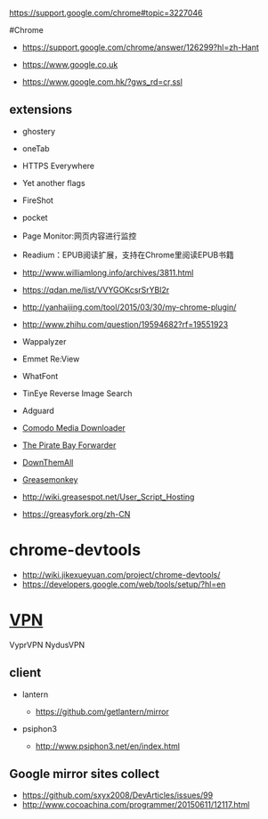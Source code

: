 https://support.google.com/chrome#topic=3227046

#Chrome

 * https://support.google.com/chrome/answer/126299?hl=zh-Hant
 
 * https://www.google.co.uk
 
 * https://www.google.com.hk/?gws_rd=cr,ssl
 
  
## extensions

 * ghostery
 * oneTab
 * HTTPS Everywhere
 * Yet another flags
 * FireShot
 * pocket
 * Page Monitor:网页内容进行监控
 * Readium：EPUB阅读扩展，支持在Chrome里阅读EPUB书籍
 * http://www.williamlong.info/archives/3811.html
 * https://qdan.me/list/VVYGOKcsrSrYBl2r
 * http://yanhaijing.com/tool/2015/03/30/my-chrome-plugin/
 * http://www.zhihu.com/question/19594682?rf=19551923
 * Wappalyzer
 * Emmet Re:View
 * WhatFont
 * TinEye Reverse Image Search
 
 * Adguard
 * [Comodo Media Downloader](http://download.cnet.com/Comodo-Chromodo/3000-2356_4-76386288.html)
 * [The Pirate Bay Forwarder](https://addons.mozilla.org/zh-CN/firefox/addon/the-pirate-bay-forwarder/?src=api)
 * [DownThemAll](https://addons.mozilla.org/zh-CN/firefox/addon/downthemall/?src=cb-dl-featured)
 * [Greasemonkey](https://addons.mozilla.org/zh-CN/firefox/addon/greasemonkey/?src=search)
  * http://wiki.greasespot.net/User_Script_Hosting
  * https://greasyfork.org/zh-CN


# chrome-devtools

* http://wiki.jikexueyuan.com/project/chrome-devtools/
* https://developers.google.com/web/tools/setup/?hl=en

# [VPN](http://www.iplaysoft.com/vpn.html)
VyprVPN
NydusVPN

## client

* lantern

  * https://github.com/getlantern/mirror
* psiphon3

  * http://www.psiphon3.net/en/index.html

## Google mirror sites collect

* https://github.com/sxyx2008/DevArticles/issues/99
* http://www.cocoachina.com/programmer/20150611/12117.html
